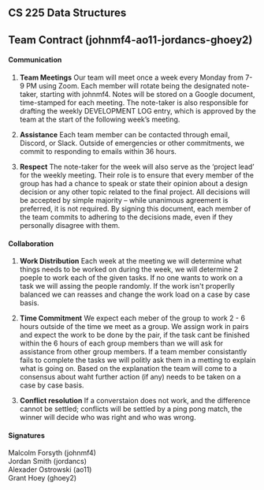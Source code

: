 ## CS 225 Data Structures

## Team Contract (johnmf4-ao11-jordancs-ghoey2) 

#### Communication 

1. **Team Meetings** Our team will meet once a week every Monday from 7-9 PM using Zoom. Each member will rotate being the designated note-taker, starting with johnmf4. Notes will be stored on a Google document, time-stamped for each meeting. The note-taker is also responsible for drafting the weekly DEVELOPMENT LOG entry, which is approved by the team at the start of the following week’s meeting. 

2. **Assistance** Each team member can be contacted through email, Discord, or Slack. Outside of emergencies or other commitments, we commit to responding to emails within 36 hours.

3. **Respect** The note-taker for the week will also serve as the ‘project lead’ for the weekly meeting. Their role is to ensure that every member of the group has had a chance to speak or state their opinion about a design decision or any other topic related to the final project. All decisions will be accepted by simple majority – while unanimous agreement is preferred, it is not required. By signing this document, each member of the team commits to adhering to the decisions made, even if they personally disagree with them.

#### Collaboration

1. **Work Distribution** Each week at the meeting we will determine what things needs to be worked on during the week, we will determine 2 poeple to work each of the given tasks. If no one wants to work on a task we will assing the people randomly. If the work isn't properlly balanced we can reasses and change the work load on a case by case basis. 

2. **Time Commitment** We expect each meber of the group to work 2 - 6 hours outside of the time we meet as a group.  We assign work in pairs and expect the work to be done by the pair, if the task cant be finished within the 6 hours of each group members than we will ask for assistance from other group members. If a team member consistantly fails to complete the tasks we will politly ask them in a metting to explain what is going on. Based on the explanation the team will come to a consensus about waht further action (if any) needs to be taken on a case by case basis. 

3. **Conflict resolution** If a converstaion does not work, and the difference cannot be settled; conflicts will be settled by a ping pong match, the winner will decide who was right and who was wrong. 


#### Signatures
Malcolm Forsyth (johnmf4)  
Jordan Smith (jordancs)  
Alexader Ostrowski (ao11)  
Grant Hoey (ghoey2)  
